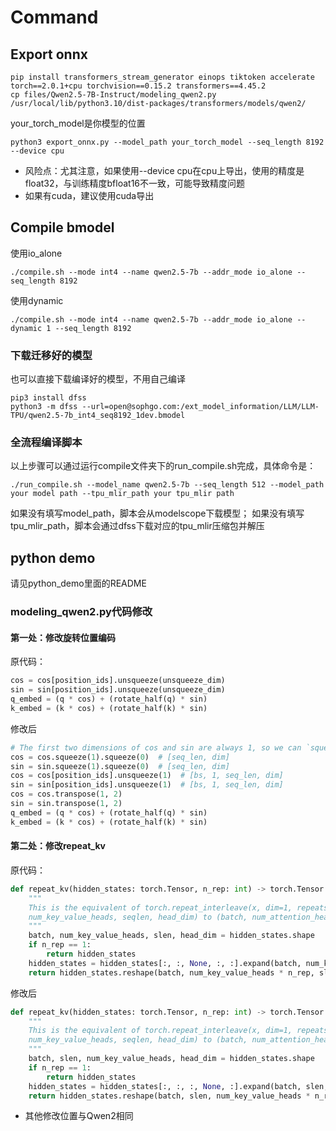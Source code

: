 # Command

## Export onnx

```shell
pip install transformers_stream_generator einops tiktoken accelerate torch==2.0.1+cpu torchvision==0.15.2 transformers==4.45.2
cp files/Qwen2.5-7B-Instruct/modeling_qwen2.py /usr/local/lib/python3.10/dist-packages/transformers/models/qwen2/
```
your_torch_model是你模型的位置
```shell
python3 export_onnx.py --model_path your_torch_model --seq_length 8192 --device cpu
```
* 风险点：尤其注意，如果使用--device cpu在cpu上导出，使用的精度是float32，与训练精度bfloat16不一致，可能导致精度问题
* 如果有cuda，建议使用cuda导出

## Compile bmodel
使用io_alone
```shell
./compile.sh --mode int4 --name qwen2.5-7b --addr_mode io_alone --seq_length 8192
```

使用dynamic
```shell
./compile.sh --mode int4 --name qwen2.5-7b --addr_mode io_alone --dynamic 1 --seq_length 8192
```

### 下载迁移好的模型
也可以直接下载编译好的模型，不用自己编译
```shell
pip3 install dfss
python3 -m dfss --url=open@sophgo.com:/ext_model_information/LLM/LLM-TPU/qwen2.5-7b_int4_seq8192_1dev.bmodel
```

### 全流程编译脚本
以上步骤可以通过运行compile文件夹下的run_compile.sh完成，具体命令是：
``` shell
./run_compile.sh --model_name qwen2.5-7b --seq_length 512 --model_path your model path --tpu_mlir_path your tpu_mlir path
```
如果没有填写model_path，脚本会从modelscope下载模型；
如果没有填写tpu_mlir_path，脚本会通过dfss下载对应的tpu_mlir压缩包并解压


## python demo

请见python_demo里面的README

### modeling_qwen2.py代码修改

#### 第一处：修改旋转位置编码
原代码：
```python
cos = cos[position_ids].unsqueeze(unsqueeze_dim)
sin = sin[position_ids].unsqueeze(unsqueeze_dim)
q_embed = (q * cos) + (rotate_half(q) * sin)
k_embed = (k * cos) + (rotate_half(k) * sin)
```
修改后
```python
# The first two dimensions of cos and sin are always 1, so we can `squeeze` them.
cos = cos.squeeze(1).squeeze(0)  # [seq_len, dim]
sin = sin.squeeze(1).squeeze(0)  # [seq_len, dim]
cos = cos[position_ids].unsqueeze(1)  # [bs, 1, seq_len, dim]
sin = sin[position_ids].unsqueeze(1)  # [bs, 1, seq_len, dim]
cos = cos.transpose(1, 2)
sin = sin.transpose(1, 2)
q_embed = (q * cos) + (rotate_half(q) * sin)
k_embed = (k * cos) + (rotate_half(k) * sin)
```

#### 第二处：修改repeat_kv

原代码：
```python
def repeat_kv(hidden_states: torch.Tensor, n_rep: int) -> torch.Tensor:
    """
    This is the equivalent of torch.repeat_interleave(x, dim=1, repeats=n_rep). The hidden states go from (batch,
    num_key_value_heads, seqlen, head_dim) to (batch, num_attention_heads, seqlen, head_dim)
    """
    batch, num_key_value_heads, slen, head_dim = hidden_states.shape
    if n_rep == 1:
        return hidden_states
    hidden_states = hidden_states[:, :, None, :, :].expand(batch, num_key_value_heads, n_rep, slen, head_dim)
    return hidden_states.reshape(batch, num_key_value_heads * n_rep, slen, head_dim)
```

修改后
```python
def repeat_kv(hidden_states: torch.Tensor, n_rep: int) -> torch.Tensor:
    """
    This is the equivalent of torch.repeat_interleave(x, dim=1, repeats=n_rep). The hidden states go from (batch,
    num_key_value_heads, seqlen, head_dim) to (batch, num_attention_heads, seqlen, head_dim)
    """
    batch, slen, num_key_value_heads, head_dim = hidden_states.shape
    if n_rep == 1:
        return hidden_states
    hidden_states = hidden_states[:, :, :, None, :].expand(batch, slen, num_key_value_heads, n_rep, head_dim)
    return hidden_states.reshape(batch, slen, num_key_value_heads * n_rep, head_dim)
```

* 其他修改位置与Qwen2相同